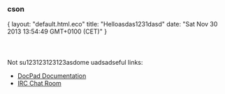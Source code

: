 ### cson
{
  layout: "default.html.eco"
  title: "Helloasdas1231dasd"
  date: "Sat Nov 30 2013 13:54:49 GMT+0100 (CET)"
}
###

<p>&nbsp;</p><p>Not su123123123123asdome uadsadseful links:</p><ul><li><a href="http://docpad.org/docs">DocPad Documentation</a></li><li><a href="irc://irc.freenode.net/docpad">IRC Chat Room</a></li></ul><p>&nbsp;</p>
